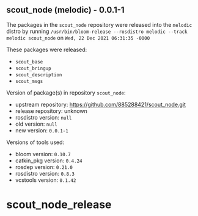 ## scout_node (melodic) - 0.0.1-1

The packages in the `scout_node` repository were released into the `melodic` distro by running `/usr/bin/bloom-release --rosdistro melodic --track melodic scout_node` on `Wed, 22 Dec 2021 06:31:35 -0000`

These packages were released:
- `scout_base`
- `scout_bringup`
- `scout_description`
- `scout_msgs`

Version of package(s) in repository `scout_node`:

- upstream repository: https://github.com/885288421/scout_node.git
- release repository: unknown
- rosdistro version: `null`
- old version: `null`
- new version: `0.0.1-1`

Versions of tools used:

- bloom version: `0.10.7`
- catkin_pkg version: `0.4.24`
- rosdep version: `0.21.0`
- rosdistro version: `0.8.3`
- vcstools version: `0.1.42`


# scout_node_release